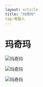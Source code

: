 ```yaml
---
layout: article
title: "玛奇玛"
tag:电锯人
---
```


# 玛奇玛



![玛奇玛](https://i0.hdslb.com/bfs/article/f955321fb3104aef7ac1f2345e46f9fbe3869d2e.jpg@942w_1676h_progressive.webp)

![玛奇玛](https://i0.hdslb.com/bfs/article/68a3c4e7c26b0fa40ab5e3dab9a8ac0f3fc2c2c5.jpg@942w_780h_progressive.webp)

![玛奇玛](https://i0.hdslb.com/bfs/article/285e3de8e8772885d03c1277737ccfbdde954e57.jpg@942w_995h_progressive.webp)

